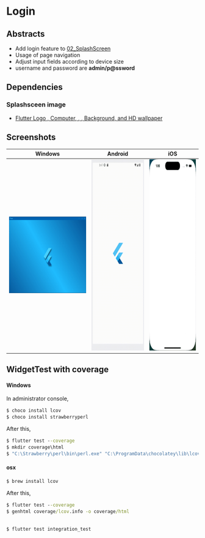 # Login

## Abstracts

* Add login feature to [02_SplashScreen](../02_SplashScreen)
* Usage of page navigation
* Adjust input fields according to device size
* username and password are **admin/p@ssword**

## Dependencies

### Splashsceen image

* [Flutter Logo , Computer, , , Background, and HD wallpaper](https://www.pxfuel.com/en/desktop-wallpaper-tzydn)

## Screenshots

|Windows|Android|iOS|
|---|---|---|
|<img src="./images/windows.gif" height="200" />|<img src="./images/android.gif" height="500" />|<img src="./images/ios.gif" height="500" />|

## WidgetTest with coverage

#### Windows 

In administrator console,

````bat
$ choco install lcov
$ choco install strawberryperl
````

After this,

````bat
$ flutter test --coverage
$ mkdir coverage\html
$ "C:\Strawberry\perl\bin\perl.exe" "C:\ProgramData\chocolatey\lib\lcov\tools\bin\genhtml" coverage\lcov.info -o coverage\html
````

#### osx

````sh
$ brew install lcov
````

After this,

````bat
$ flutter test --coverage
$ genhtml coverage/lcov.info -o coverage/html
````

## 

````bat
$ flutter test integration_test
````